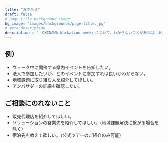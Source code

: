```yaml
---
title: "お問合せ"
draft: false
# page title background image
bg_image: "images/backgrounds/page-title.jpg"
# meta description
description : "「OKINAWA Warkation week」について、わからないことがあれば、お気軽にご相談ください。"
---
```


## 例）
- ウィーク中に開催する県内イベントを告知したい。
- 法人で参加したいが、どのイベントに参加すれば良いかわからない。
- 地域課題に取り組む人を紹介してほしい。
- アンバサダーの詳細を確認したい。

## ご相談にのれないこと
- 販売代理店を紹介してほしい。
- ソリューションの営業先を紹介してほしい。（地域課題解決に繋がる場合を除く）
- 宿泊先を教えて欲しい。（公式ツアーのご紹介のみ可能）
